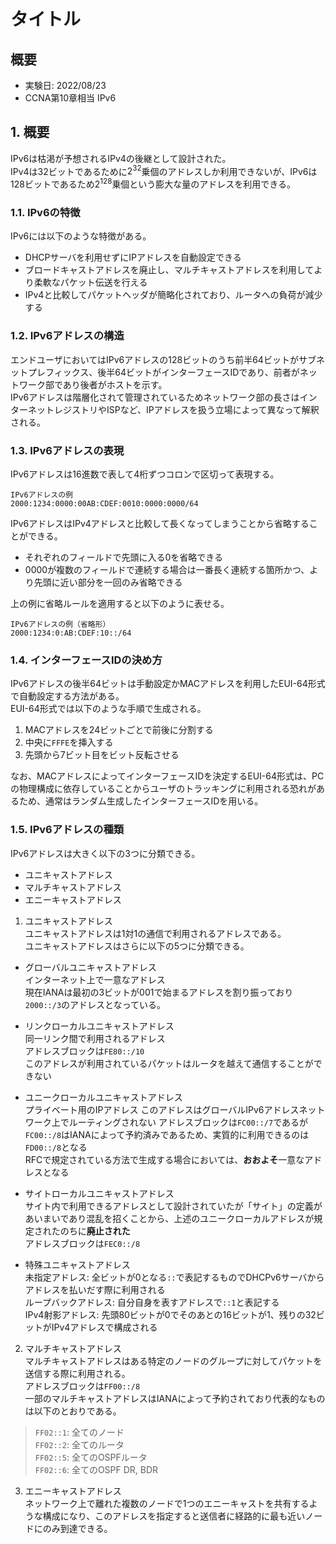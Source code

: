 # タイトル
## 概要
- 実験日: 2022/08/23
- CCNA第10章相当 IPv6

## 1. 概要
IPv6は枯渇が予想されるIPv4の後継として設計された。  
IPv4は32ビットであるために$2^{32}$乗個のアドレスしか利用できないが、IPv6は128ビットであるため$2^{128}$乗個という膨大な量のアドレスを利用できる。

### 1.1. IPv6の特徴
IPv6には以下のような特徴がある。
- DHCPサーバを利用せずにIPアドレスを自動設定できる
- ブロードキャストアドレスを廃止し、マルチキャストアドレスを利用してより柔軟なパケット伝送を行える
- IPv4と比較してパケットヘッダが簡略化されており、ルータへの負荷が減少する

### 1.2. IPv6アドレスの構造
エンドユーザにおいてはIPv6アドレスの128ビットのうち前半64ビットがサブネットプレフィックス、後半64ビットがインターフェースIDであり、前者がネットワーク部であり後者がホストを示す。  
IPv6アドレスは階層化されて管理されているためネットワーク部の長さはインターネットレジストリやISPなど、IPアドレスを扱う立場によって異なって解釈される。

### 1.3. IPv6アドレスの表現
IPv6アドレスは16進数で表して4桁ずつコロンで区切って表現する。  
```
IPv6アドレスの例
2000:1234:0000:00AB:CDEF:0010:0000:0000/64
```
IPv6アドレスはIPv4アドレスと比較して長くなってしまうことから省略することができる。
- それぞれのフィールドで先頭に入る0を省略できる
- 0000が複数のフィールドで連続する場合は一番長く連続する箇所かつ、より先頭に近い部分を一回のみ省略できる

上の例に省略ルールを適用すると以下のように表せる。
```
IPv6アドレスの例（省略形）
2000:1234:0:AB:CDEF:10::/64
```

### 1.4. インターフェースIDの決め方
IPv6アドレスの後半64ビットは手動設定かMACアドレスを利用したEUI-64形式で自動設定する方法がある。  
EUI-64形式では以下のような手順で生成される。
1. MACアドレスを24ビットごとで前後に分割する
2. 中央に`FFFE`を挿入する
3. 先頭から7ビット目をビット反転させる

なお、MACアドレスによってインターフェースIDを決定するEUI-64形式は、PCの物理構成に依存していることからユーザのトラッキングに利用される恐れがあるため、通常はランダム生成したインターフェースIDを用いる。

### 1.5. IPv6アドレスの種類
IPv6アドレスは大きく以下の3つに分類できる。
- ユニキャストアドレス
- マルチキャストアドレス
- エニーキャストアドレス

1. ユニキャストアドレス  
ユニキャストアドレスは1対1の通信で利用されるアドレスである。  
ユニキャストアドレスはさらに以下の5つに分類できる。

- グローバルユニキャストアドレス  
インターネット上で一意なアドレス  
現在IANAは最初の3ビットが001で始まるアドレスを割り振っており`2000::/3`のアドレスとなっている。

- リンクローカルユニキャストアドレス  
同一リンク間で利用されるアドレス  
アドレスブロックは`FE80::/10`  
このアドレスが利用されているパケットはルータを越えて通信することができない

- ユニークローカルユニキャストアドレス  
プライベート用のIPアドレス
このアドレスはグローバルIPv6アドレスネットワーク上でルーティングされない
アドレスブロックは`FC00::/7`であるが`FC00::/8`はIANAによって予約済みであるため、実質的に利用できるのは`FD00::/8`となる  
RFCで規定されている方法で生成する場合においては、**おおよそ**一意なアドレスとなる

- サイトローカルユニキャストアドレス  
サイト内で利用できるアドレスとして設計されていたが「サイト」の定義があいまいであり混乱を招くことから、上述のユニークローカルアドレスが規定されたのちに**廃止された**  
アドレスブロックは`FEC0::/8`

- 特殊ユニキャストアドレス  
未指定アドレス: 全ビットが0となる`::`で表記するものでDHCPv6サーバからアドレスを払いだす際に利用される  
ループバックアドレス: 自分自身を表すアドレスで`::1`と表記する  
IPv4射影アドレス: 先頭80ビットが0でそのあとの16ビットが1、残りの32ビットがIPv4アドレスで構成される

2. マルチキャストアドレス  
マルチキャストアドレスはある特定のノードのグループに対してパケットを送信する際に利用される。  
アドレスブロックは`FF00::/8`  
一部のマルチキャストアドレスはIANAによって予約されており代表的なものは以下のとおりである。  
>`FF02::1`: 全てのノード  
>`FF02::2`: 全てのルータ  
>`FF02::5`: 全てのOSPFルータ  
>`FF02::6`: 全てのOSPF DR, BDR

3. エニーキャストアドレス  
ネットワーク上で離れた複数のノードで1つのエニーキャストを共有するような構成になり、このアドレスを指定すると送信者に経路的に最も近いノードにのみ到達できる。